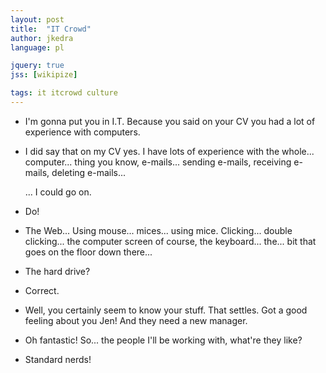 ```yaml
---
layout: post
title:  "IT Crowd"
author: jkedra
language: pl

jquery: true
jss: [wikipize]

tags: it itcrowd culture
---
```


- I'm gonna put you in I.T.
  Because you said on your CV you had a lot of experience with computers.

- I did say that on my CV yes.
  I have lots of experience with the whole...
  computer... thing you know,
  e-mails...
  sending e-mails,
  receiving e-mails,
  deleting e-mails...

  ... I could go on.

- Do!

- The Web...
  Using mouse...
  mices...
  using mice.
  Clicking...
  double clicking...
  the computer screen of course, the keyboard...
  the... bit that goes on the floor down there...

- The hard drive?

- Correct.

- Well, you certainly seem to know your stuff.
  That settles. Got a good feeling about you Jen!
  And they need a new manager.

- Oh fantastic!
   So... the people I'll be working with, what're they like?

- Standard nerds!




